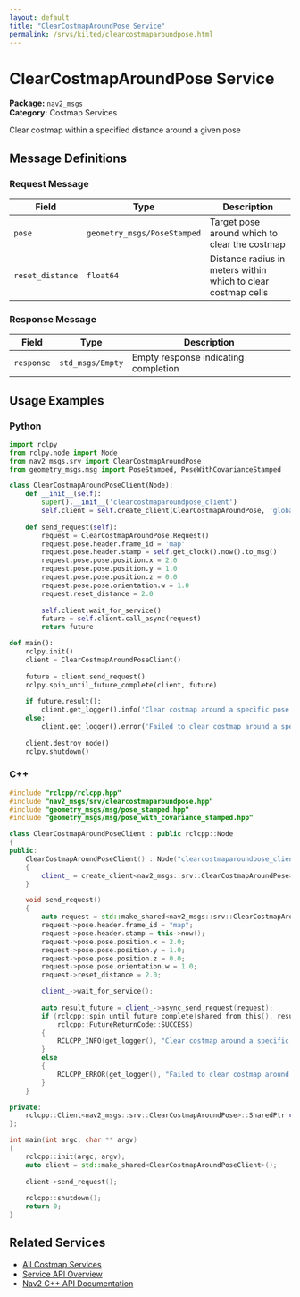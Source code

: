 ```yaml
---
layout: default
title: "ClearCostmapAroundPose Service"
permalink: /srvs/kilted/clearcostmaparoundpose.html
---
```


# ClearCostmapAroundPose Service

**Package:** `nav2_msgs`  
**Category:** Costmap Services

Clear costmap within a specified distance around a given pose

## Message Definitions

### Request Message

| Field | Type | Description |
|-------|------|-------------|
| `pose` | `geometry_msgs/PoseStamped` | Target pose around which to clear the costmap |
| `reset_distance` | `float64` | Distance radius in meters within which to clear costmap cells |


### Response Message

| Field | Type | Description |
|-------|------|-------------|
| `response` | `std_msgs/Empty` | Empty response indicating completion |


## Usage Examples

### Python

```python
import rclpy
from rclpy.node import Node
from nav2_msgs.srv import ClearCostmapAroundPose
from geometry_msgs.msg import PoseStamped, PoseWithCovarianceStamped

class ClearCostmapAroundPoseClient(Node):
    def __init__(self):
        super().__init__('clearcostmaparoundpose_client')
        self.client = self.create_client(ClearCostmapAroundPose, 'global_costmap/clear_around_global_costmap')
        
    def send_request(self):
        request = ClearCostmapAroundPose.Request()
        request.pose.header.frame_id = 'map'
        request.pose.header.stamp = self.get_clock().now().to_msg()
        request.pose.pose.position.x = 2.0
        request.pose.pose.position.y = 1.0
        request.pose.pose.position.z = 0.0
        request.pose.pose.orientation.w = 1.0
        request.reset_distance = 2.0
        
        self.client.wait_for_service()
        future = self.client.call_async(request)
        return future

def main():
    rclpy.init()
    client = ClearCostmapAroundPoseClient()
    
    future = client.send_request()
    rclpy.spin_until_future_complete(client, future)
    
    if future.result():
        client.get_logger().info('Clear costmap around a specific pose completed')
    else:
        client.get_logger().error('Failed to clear costmap around a specific pose')
        
    client.destroy_node()
    rclpy.shutdown()
```

### C++

```cpp
#include "rclcpp/rclcpp.hpp"
#include "nav2_msgs/srv/clearcostmaparoundpose.hpp"
#include "geometry_msgs/msg/pose_stamped.hpp"
#include "geometry_msgs/msg/pose_with_covariance_stamped.hpp"

class ClearCostmapAroundPoseClient : public rclcpp::Node
{
public:
    ClearCostmapAroundPoseClient() : Node("clearcostmaparoundpose_client")
    {
        client_ = create_client<nav2_msgs::srv::ClearCostmapAroundPose>("global_costmap/clear_around_global_costmap");
    }

    void send_request()
    {
        auto request = std::make_shared<nav2_msgs::srv::ClearCostmapAroundPose::Request>();
        request->pose.header.frame_id = "map";
        request->pose.header.stamp = this->now();
        request->pose.pose.position.x = 2.0;
        request->pose.pose.position.y = 1.0;
        request->pose.pose.position.z = 0.0;
        request->pose.pose.orientation.w = 1.0;
        request->reset_distance = 2.0;

        client_->wait_for_service();
        
        auto result_future = client_->async_send_request(request);
        if (rclcpp::spin_until_future_complete(shared_from_this(), result_future) ==
            rclcpp::FutureReturnCode::SUCCESS)
        {
            RCLCPP_INFO(get_logger(), "Clear costmap around a specific pose completed");
        }
        else
        {
            RCLCPP_ERROR(get_logger(), "Failed to clear costmap around a specific pose");
        }
    }

private:
    rclcpp::Client<nav2_msgs::srv::ClearCostmapAroundPose>::SharedPtr client_;
};

int main(int argc, char ** argv)
{
    rclcpp::init(argc, argv);
    auto client = std::make_shared<ClearCostmapAroundPoseClient>();
    
    client->send_request();
    
    rclcpp::shutdown();
    return 0;
}
```

## Related Services

- [All Costmap Services](/srvs/kilted/index.html#costmap-services)
- [Service API Overview](/srvs/kilted/index.html)
- [Nav2 C++ API Documentation](/kilted/html/index.html)